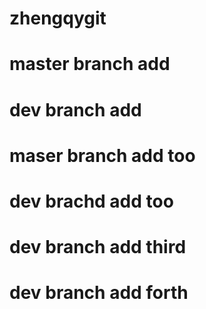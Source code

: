 # zhengqygit 
# master branch add
# dev branch add
# maser branch add too
# dev brachd add too
# dev branch add third
# dev branch add forth
